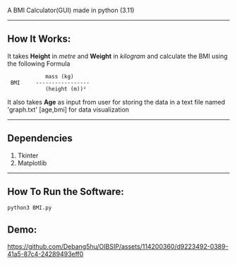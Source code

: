 A BMI Calculator(GUI) made in python (3.11)  

---  

## How It Works:  

It takes __Height__ in *metre* and __Weight__ in *kilogram* and calculate the BMI using the following Formula  

```
            mass (kg) 
 BMI     -----------------
            (height (m))²
```  

It also takes __Age__ as input from user for storing the data in a text file named 'graph.txt' [age,bmi] for data visualization  

---  

## Dependencies  

1. Tkinter
2. Matplotlib  

---    

## How To Run the Software:  

```
python3 BMI.py
```  

## Demo:  

https://github.com/Debang5hu/OIBSIP/assets/114200360/d9223492-0389-41a5-87c4-24289493eff0